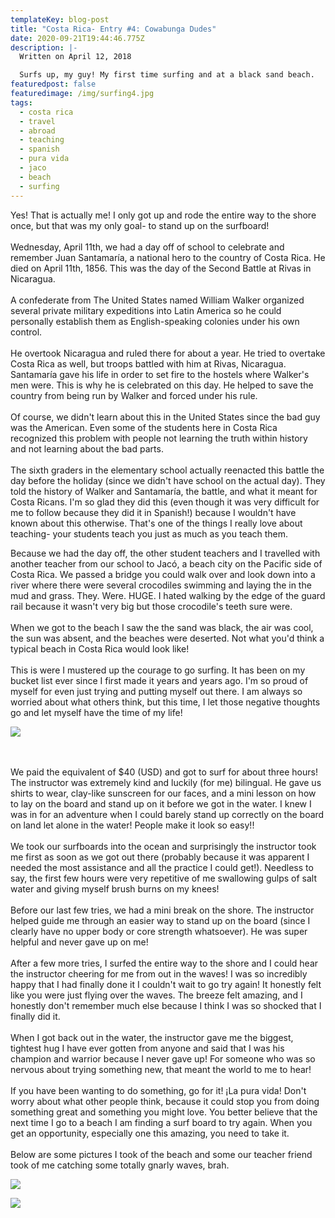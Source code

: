 ```yaml
---
templateKey: blog-post
title: "Costa Rica- Entry #4: Cowabunga Dudes"
date: 2020-09-21T19:44:46.775Z
description: |-
  Written on April 12, 2018

  Surfs up, my guy! My first time surfing and at a black sand beach.
featuredpost: false
featuredimage: /img/surfing4.jpg
tags:
  - costa rica
  - travel
  - abroad
  - teaching
  - spanish
  - pura vida
  - jaco
  - beach
  - surfing
---
```

Yes! That is actually me! I only got up and rode the entire way to the shore once, but that was my only goal- to stand up on the surfboard!\
\
Wednesday, April 11th, we had a day off of school to celebrate and remember Juan Santamaría, a national hero to the country of Costa Rica. He died on April 11th, 1856. This was the day of the Second Battle at Rivas in Nicaragua.\
\
A confederate from The United States named William Walker organized several private military expeditions into Latin America so he could personally establish them as English-speaking colonies under his own control.\
\
He overtook Nicaragua and ruled there for about a year. He tried to overtake Costa Rica as well, but troops battled with him at Rivas, Nicaragua. Santamaría gave his life in order to set fire to the hostels where Walker's men were. This is why he is celebrated on this day. He helped to save the country from being run by Walker and forced under his rule.\
\
Of course, we didn't learn about this in the United States since the bad guy was the American. Even some of the students here in Costa Rica recognized this problem with people not learning the truth within history and not learning about the bad parts.\
\
The sixth graders in the elementary school actually reenacted this battle the day before the holiday (since we didn't have school on the actual day). They told the history of Walker and Santamaría, the battle, and what it meant for Costa Ricans. I'm so glad they did this (even though it was very difficult for me to follow because they did it in Spanish!) because I wouldn't have known about this otherwise. That's one of the things I really love about teaching- your students teach you just as much as you teach them.

Because we had the day off, the other student teachers and I travelled with another teacher from our school to Jacó, a beach city on the Pacific side of Costa Rica. We passed a bridge you could walk over and look down into a river where there were several crocodiles swimming and laying the in the mud and grass. They. Were. HUGE. I hated walking by the edge of the guard rail because it wasn't very big but those crocodile's teeth sure were.\
​\
When we got to the beach I saw the the sand was black, the air was cool, the sun was absent, and the beaches were deserted. Not what you'd think a typical beach in Costa Rica would look like!\
\
This is were I mustered up the courage to go surfing. It has been on my bucket list ever since I first made it years and years ago. I'm so proud of myself for even just trying and putting myself out there. I am always so worried about what others think, but this time, I let those negative thoughts go and let myself have the time of my life!

![](/img/beach2.jpg)

\
\
We paid the equivalent of $40 (USD) and got to surf for about three hours! The instructor was extremely kind and luckily (for me) bilingual. He gave us shirts to wear, clay-like sunscreen for our faces, and a mini lesson on how to lay on the board and stand up on it before we got in the water. I knew I was in for an adventure when I could barely stand up correctly on the board on land let alone in the water! People make it look so easy!!\
\
We took our surfboards into the ocean and surprisingly the instructor took me first as soon as we got out there (probably because it was apparent I needed the most assistance and all the practice I could get!). Needless to say, the first few hours were very repetitive of me swallowing gulps of salt water and giving myself brush burns on my knees!\
\
Before our last few tries, we had a mini break on the shore. The instructor helped guide me through an easier way to stand up on the board (since I clearly have no upper body or core strength whatsoever). He was super helpful and never gave up on me!\
\
After a few more tries, I surfed the entire way to the shore and I could hear the instructor cheering for me from out in the waves! I was so incredibly happy that I had finally done it I couldn't wait to go try again! It honestly felt like you were just flying over the waves. The breeze felt amazing, and I honestly don't remember much else because I think I was so shocked that I finally did it.\
\
When I got back out in the water, the instructor gave me the biggest, tightest hug I have ever gotten from anyone and said that I was his champion and warrior because I never gave up! For someone who was so nervous about trying something new, that meant the world to me to hear!\
\
If you have been wanting to do something, go for it! ¡La pura vida! Don't worry about what other people think, because it could stop you from doing something great and something you might love. You better believe that the next time I go to a beach I am finding a surf board to try again. When you get an opportunity, especially one this amazing, you need to take it.\
\
Below are some pictures I took of the beach and some our teacher friend took of me catching some totally gnarly waves, brah.

![](/img/surfing2.jpg)

![](/img/surfing5.jpg)